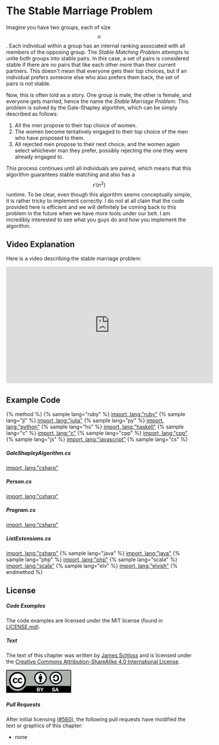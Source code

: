 # The Stable Marriage Problem
Imagine you have two groups, each of size $$n$$.
Each individual within a group has an internal ranking associated with all members of the opposing group.
The *Stable Matching Problem* attempts to unite both groups into stable pairs.
In this case, a set of pairs is considered stable if there are no pairs that like each other more than their current partners.
This doesn't mean that everyone gets their top choices, but if an individual prefers someone else who also prefers them back, the set of pairs is not stable.

Now, this is often told as a story.
One group is male, the other is female, and everyone gets married, hence the name the *Stable Marriage Problem*.
This problem is solved by the Gale-Shapley algorithm, which can be simply described as follows:

1. All the men propose to their top choice of women.
2. The women become tentatively engaged to their top choice of the men who have proposed to them.
3. All rejected men propose to their next choice, and the women again select whichever man they prefer, possibly rejecting the one they were already engaged to.

This process continues until all individuals are paired, which means that this algorithm guarantees stable matching and also has a $$\mathcal{O}(n^2)$$ runtime.
To be clear, even though this algorithm seems conceptually simple, it is rather tricky to implement correctly.
I do not at all claim that the code provided here is efficient and we will definitely be coming back to this problem in the future when we have more tools under our belt.
I am incredibly interested to see what you guys do and how you implement the algorithm.

## Video Explanation

Here is a video describing the stable marriage problem:

<div style="text-align:center">
<iframe width="560" height="315" src="https://www.youtube.com/embed/A7xRZQAQU8s" frameborder="0" allow="accelerometer; autoplay; encrypted-media; gyroscope; picture-in-picture" allowfullscreen></iframe>
</div>

## Example Code

{% method %}
{% sample lang="ruby" %}
[import, lang:"ruby"](code/ruby/stable_marriage.rb)
{% sample lang="jl" %}
[import, lang:"julia"](code/julia/stable_marriage.jl)
{% sample lang="py" %}
[import, lang:"python"](code/python/stable_marriage.py)
{% sample lang="hs" %}
[import, lang:"haskell"](code/haskell/stableMarriage.hs)
{% sample lang="c" %}
[import, lang:"c"](code/c/stable_marriage.c)
{% sample lang="cpp" %}
[import, lang:"cpp"](code/c++/stable_marriage.cpp)
{% sample lang="js" %}
[import, lang:"javascript"](code/javascript/stable-marriage.js)
{% sample lang="cs" %}
##### GaleShapleyAlgorithm.cs
[import, lang:"csharp"](code/csharp/GaleShapleyAlgorithm.cs)
##### Person.cs
[import, lang:"csharp"](code/csharp/Person.cs)
##### Program.cs
[import, lang:"csharp"](code/csharp/Program.cs)
##### ListExtensions.cs
[import, lang:"csharp"](code/csharp/ListExtensions.cs)
{% sample lang="java" %}
[import, lang:"java"](code/java/stable-marriage.java)
{% sample lang="php" %}
[import, lang:"php"](code/php/stable_marriage.php)
{% sample lang="scala" %}
[import, lang:"scala"](code/scala/stable_marriage.scala)
{% sample lang="elv" %}
[import, lang:"elvish"](code/elvish/stable_marriage.elv)
{% endmethod %}

<script>
MathJax.Hub.Queue(["Typeset",MathJax.Hub]);
</script>

## License

##### Code Examples

The code examples are licensed under the MIT license (found in [LICENSE.md](https://github.com/algorithm-archivists/algorithm-archive/blob/master/LICENSE.md)).

##### Text

The text of this chapter was written by [James Schloss](https://github.com/leios) and is licensed under the [Creative Commons Attribution-ShareAlike 4.0 International License](https://creativecommons.org/licenses/by-sa/4.0/legalcode).

[<p><img  class="center" src="../cc/CC-BY-SA_icon.svg" /></p>](https://creativecommons.org/licenses/by-sa/4.0/)

##### Pull Requests

After initial licensing ([#560](https://github.com/algorithm-archivists/algorithm-archive/pull/560)), the following pull requests have modified the text or graphics of this chapter:
- none
